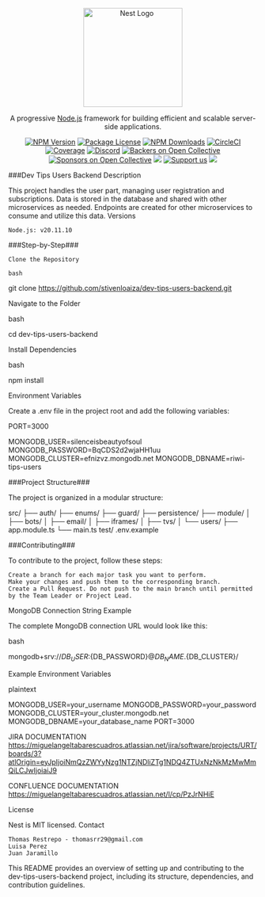 <p align="center">
  <a href="http://nestjs.com/" target="blank"><img src="https://nestjs.com/img/logo-small.svg" width="200" alt="Nest Logo" /></a>
</p>

[circleci-image]: https://img.shields.io/circleci/build/github/nestjs/nest/master?token=abc123def456
[circleci-url]: https://circleci.com/gh/nestjs/nest

  <p align="center">A progressive <a href="http://nodejs.org" target="_blank">Node.js</a> framework for building efficient and scalable server-side applications.</p>
    <p align="center">
<a href="https://www.npmjs.com/~nestjscore" target="_blank"><img src="https://img.shields.io/npm/v/@nestjs/core.svg" alt="NPM Version" /></a>
<a href="https://www.npmjs.com/~nestjscore" target="_blank"><img src="https://img.shields.io/npm/l/@nestjs/core.svg" alt="Package License" /></a>
<a href="https://www.npmjs.com/~nestjscore" target="_blank"><img src="https://img.shields.io/npm/dm/@nestjs/common.svg" alt="NPM Downloads" /></a>
<a href="https://circleci.com/gh/nestjs/nest" target="_blank"><img src="https://img.shields.io/circleci/build/github/nestjs/nest/master" alt="CircleCI" /></a>
<a href="https://coveralls.io/github/nestjs/nest?branch=master" target="_blank"><img src="https://coveralls.io/repos/github/nestjs/nest/badge.svg?branch=master#9" alt="Coverage" /></a>
<a href="https://discord.gg/G7Qnnhy" target="_blank"><img src="https://img.shields.io/badge/discord-online-brightgreen.svg" alt="Discord"/></a>
<a href="https://opencollective.com/nest#backer" target="_blank"><img src="https://opencollective.com/nest/backers/badge.svg" alt="Backers on Open Collective" /></a>
<a href="https://opencollective.com/nest#sponsor" target="_blank"><img src="https://opencollective.com/nest/sponsors/badge.svg" alt="Sponsors on Open Collective" /></a>
  <a href="https://paypal.me/kamilmysliwiec" target="_blank"><img src="https://img.shields.io/badge/Donate-PayPal-ff3f59.svg"/></a>
    <a href="https://opencollective.com/nest#sponsor"  target="_blank"><img src="https://img.shields.io/badge/Support%20us-Open%20Collective-41B883.svg" alt="Support us"></a>
  <a href="https://twitter.com/nestframework" target="_blank"><img src="https://img.shields.io/twitter/follow/nestframework.svg?style=social&label=Follow"></a>
</p>
  <!--[![Backers on Open Collective](https://opencollective.com/nest/backers/badge.svg)](https://opencollective.com/nest#backer)
  [![Sponsors on Open Collective](https://opencollective.com/nest/sponsors/badge.svg)](https://opencollective.com/nest#sponsor)-->

###Dev Tips Users Backend
Description

This project handles the user part, managing user registration and subscriptions. Data is stored in the database and shared with other microservices as needed. Endpoints are created for other microservices to consume and utilize this data.
Versions

    Node.js: v20.11.10

###Step-by-Step###

    Clone the Repository

    bash

git clone https://github.com/stivenloaiza/dev-tips-users-backend.git

Navigate to the Folder

bash

cd dev-tips-users-backend

Install Dependencies

bash

npm install

Environment Variables

Create a .env file in the project root and add the following variables:


PORT=3000

MONGODB_USER=silenceisbeautyofsoul
MONGODB_PASSWORD=BqCDS2d2wjaHH1uu
MONGODB_CLUSTER=efnizvz.mongodb.net
MONGODB_DBNAME=riwi-tips-users


###Project Structure###

The project is organized in a modular structure:


src/
├── auth/
├── enums/
├── guard/
├── persistence/
├── module/
│   ├── bots/
│   ├── email/
│   ├── iframes/
│   ├── tvs/
│   └── users/
├── app.module.ts
└── main.ts
test/
.env.example

###Contributing###

To contribute to the project, follow these steps:

    Create a branch for each major task you want to perform.
    Make your changes and push them to the corresponding branch.
    Create a Pull Request. Do not push to the main branch until permitted by the Team Leader or Project Lead.

MongoDB Connection String Example

The complete MongoDB connection URL would look like this:

bash

mongodb+srv://${DB_USER}:${DB_PASSWORD}@${DB_NAME}.${DB_CLUSTER}/

Example Environment Variables

plaintext

MONGODB_USER=your_username
MONGODB_PASSWORD=your_password
MONGODB_CLUSTER=your_cluster.mongodb.net
MONGODB_DBNAME=your_database_name
PORT=3000

JIRA DOCUMENTATION 
https://miguelangeltabarescuadros.atlassian.net/jira/software/projects/URT/boards/3?atlOrigin=eyJpIjoiNmQzZWYyNzg1NTZjNDliZTg1NDQ4ZTUxNzNkMzMwMmQiLCJwIjoiaiJ9

CONFLUENCE DOCUMENTATION 
https://miguelangeltabarescuadros.atlassian.net/l/cp/PzJrNHiE



License

Nest is MIT licensed.
Contact

    Thomas Restrepo - thomasrr29@gmail.com
    Luisa Perez
    Juan Jaramillo

This README provides an overview of setting up and contributing to the dev-tips-users-backend project, including its structure, dependencies, and contribution guidelines.
